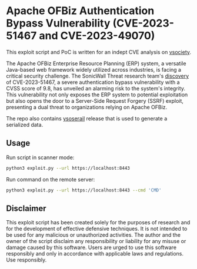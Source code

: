 # Apache OFBiz Authentication Bypass Vulnerability (CVE-2023-51467 and CVE-2023-49070)

This exploit script and PoC is written for an indept CVE analysis on [vsociety](https://www.vicarius.io/vsociety/).

The Apache OFBiz Enterprise Resource Planning (ERP) system, a versatile Java-based web framework widely utilized across industries, is facing a critical security challenge. The SonicWall Threat research team's [discovery](https://blog.sonicwall.com/en-us/2023/12/sonicwall-discovers-critical-apache-ofbiz-zero-day-authbiz/) of CVE-2023-51467, a severe authentication bypass vulnerability with a CVSS score of 9.8, has unveiled an alarming risk to the system's integrity. This vulnerability not only exposes the ERP system to potential exploitation but also opens the door to a Server-Side Request Forgery (SSRF) exploit, presenting a dual threat to organizations relying on Apache OFBiz.

The repo also contains [ysoserail](https://github.com/frohoff/ysoserial) release that is used to generate a serialized data.

## Usage

Run script in scanner mode:

```bash
python3 exploit.py --url https://localhost:8443
```

Run command on the remote server:
```bash
python3 exploit.py --url https://localhost:8443 --cmd 'CMD'
```

## Disclaimer
This exploit script has been created solely for the purposes of research and for the development of effective defensive techniques. It is not intended to be used for any malicious or unauthorized activities. The author and the owner of the script disclaim any responsibility or liability for any misuse or damage caused by this software. Users are urged to use this software responsibly and only in accordance with applicable laws and regulations. Use responsibly.
